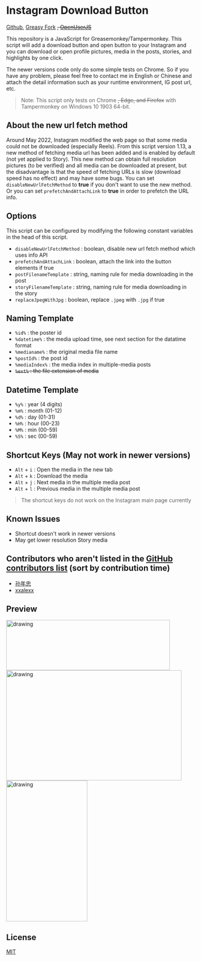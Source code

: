 # Instagram Download Button
[Github](https://github.com/y252328/Instagram_Download_Button), [Greasy Fork](https://greasyfork.org/en/scripts/406535-instagram-download-button) ~~, [OpenUserJS](https://openuserjs.org/scripts/y252328/Instagram_Download_Button)~~

This repository is a JavaScript for Greasemonkey/Tampermonkey. This script will add a download button and open button to your Instagram and you can download or open profile pictures, media in the posts, stories, and highlights by one click.

The newer versions code only do some simple tests on Chrome. So if you have any problem, please feel free to contact me in English or Chinese and attach the detail information such as your runtime environment, IG post url, etc.

> Note: This script only tests on Chrome ~~, Edge, and Firefox~~ with Tampermonkey on Windows 10 1903 64-bit.

## About the new url fetch method
Around May 2022, Instagram modified the web page so that some media could not be downloaded (especially Reels). From this script version 1.13, a new method of fetching media url has been added and is enabled by default (not yet applied to Story). This new method can obtain full resolution pictures (to be verified) and all media can be downloaded at present, but the disadvantage is that the speed of fetching URLs is slow (download speed has no effect) and may have some bugs. You can set `disableNewUrlFetchMethod` to **true** if you don't want to use the new method. Or you can set `prefetchAndAttachLink` to **true** in order to prefetch the URL info.

## Options
This script can be configured by modifying the following constant variables in the head of this script.
* `disableNewUrlFetchMethod` : boolean, disable new url fetch method which uses info API
* `prefetchAndAttachLink` : boolean, attach the link into the button elements if true
* `postFilenameTemplate` : string, naming rule for media downloading in the post
* `storyFilenameTemplate` : string, naming rule for media downloading in the story
* `replaceJpegWithJpg` : boolean, replace `.jpeg` with `.jpg` if true

## Naming Template
* `%id%` : the poster id
* `%datetime%` : the media upload time, see next section for the datatime format
* `%medianame%` : the original media file name
* `%postId%` : the post id
* `%mediaIndex%` : the media index in multiple-media posts
* ~~`%ext%` : the file extension of media~~

## Datetime Template
* `%y%` : year (4 digits)
* `%m%` : month (01-12)
* `%d%` : day (01-31)
* `%H%` : hour (00-23)
* `%M%` : min (00-59)
* `%S%` : sec (00-59)

## Shortcut Keys (May not work in newer versions)
* `Alt` + `i` : Open the media in the new tab
* `Alt` + `k` : Download the media
* `Alt` + `j` : Next media in the multiple media post
* `Alt` + `l` : Previous media in the multiple media post

> The shortcut keys do not work on the Instagram main page currently

## Known Issues
* Shortcut doesn't work in newer versions
* May get lower resolution Story media

## Contributors who aren't listed in the [GitHub contributors list](https://github.com/y252328/Instagram_Download_Button/graphs/contributors) (sort by contribution time)
* [孙年忠](https://greasyfork.org/users/829246-%E5%AD%99%E5%B9%B4%E5%BF%A0)
* [xxalexx](https://greasyfork.org/en/users/170052-xxalexx)

## Preview
<img src="img/profile.png" alt="drawing" width="436" height="134"/>
<br/>
<img src="img/post.png" alt="drawing" width="467" height="294"/>
<br/>
<img src="img/story&highlight.png" alt="drawing" width="216" height="376"/>

## License
[MIT](https://github.com/y252328/Instagram_Download_Button/blob/master/LICENSE)
